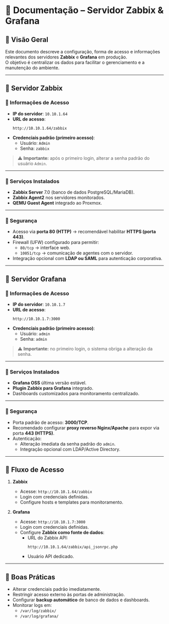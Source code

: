 # 📘 Documentação – Servidor Zabbix & Grafana

## 🔹 Visão Geral
Este documento descreve a configuração, forma de acesso e informações relevantes dos servidores **Zabbix** e **Grafana** em produção.  
O objetivo é centralizar os dados para facilitar o gerenciamento e a manutenção do ambiente.

---

## 🔹 Servidor Zabbix

### 📍 Informações de Acesso
- **IP do servidor**: `10.10.1.64`  
- **URL de acesso**:  
  ```
  http://10.10.1.64/zabbix
  ```
- **Credenciais padrão (primeiro acesso)**:
  - Usuário: `Admin`
  - Senha: `zabbix`

> ⚠️ **Importante:** após o primeiro login, alterar a senha padrão do usuário `Admin`.

---

### 🔧 Serviços Instalados
- **Zabbix Server** 7.0 (banco de dados PostgreSQL/MariaDB).  
- **Zabbix Agent2** nos servidores monitorados.  
- **QEMU Guest Agent** integrado ao Proxmox.  

---

### 🔐 Segurança
- Acesso via **porta 80 (HTTP)** → recomendável habilitar **HTTPS (porta 443)**.  
- Firewall (UFW) configurado para permitir:
  - `80/tcp` → interface web.  
  - `10051/tcp` → comunicação de agentes com o servidor.  
- Integração opcional com **LDAP ou SAML** para autenticação corporativa.  

---

## 🔹 Servidor Grafana

### 📍 Informações de Acesso
- **IP do servidor**: `10.10.1.7`  
- **URL de acesso**:  
  ```
  http://10.10.1.7:3000
  ```
- **Credenciais padrão (primeiro acesso)**:
  - Usuário: `admin`
  - Senha: `admin`

> ⚠️ **Importante:** no primeiro login, o sistema obriga a alteração da senha.

---

### 🔧 Serviços Instalados
- **Grafana OSS** última versão estável.  
- **Plugin Zabbix para Grafana** integrado.  
- Dashboards customizados para monitoramento centralizado.  

---

### 🔐 Segurança
- Porta padrão de acesso: **3000/TCP**.  
- Recomendado configurar **proxy reverso Nginx/Apache** para expor via porta **443 (HTTPS)**.  
- Autenticação:
  - Alteração imediata da senha padrão do `admin`.  
  - Integração opcional com LDAP/Active Directory.  

---

## 🔹 Fluxo de Acesso

1. **Zabbix**  
   - Acesse: `http://10.10.1.64/zabbix`  
   - Login com credenciais definidas.  
   - Configure hosts e templates para monitoramento.  

2. **Grafana**  
   - Acesse: `http://10.10.1.7:3000`  
   - Login com credenciais definidas.  
   - Configure **Zabbix como fonte de dados**:
     - URL do Zabbix API:  
       ```
       http://10.10.1.64/zabbix/api_jsonrpc.php
       ```
     - Usuário API dedicado.  

---

## 🔹 Boas Práticas
- Alterar credenciais padrão imediatamente.  
- Restringir acesso externo às portas de administração.  
- Configurar **backup automático** de banco de dados e dashboards.  
- Monitorar logs em:
  - `/var/log/zabbix/`  
  - `/var/log/grafana/`  
